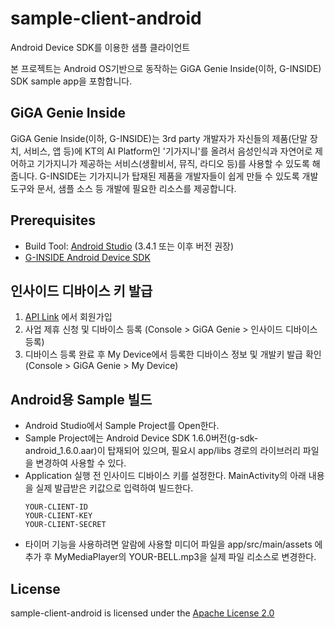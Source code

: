 # sample-client-android

Android Device SDK를 이용한 샘플 클라이언트

본 프로젝트는 Android OS기반으로 동작하는 GiGA Genie Inside(이하, G-INSIDE) SDK sample app을 포함합니다. 

## GiGA Genie Inside
GiGA Genie Inside(이하, G-INSIDE)는 3rd party 개발자가 자신들의 제품(단말 장치, 서비스, 앱 등)에 KT의 AI Platform인 
'기가지니'를 올려서 음성인식과 자연어로 제어하고 기가지니가 제공하는 서비스(생활비서, 뮤직, 라디오 등)를 사용할 수 있도록 해줍니다.
G-INSIDE는 기가지니가 탑재된 제품을 개발자들이 쉽게 만들 수 있도록 개발 도구와 문서, 샘플 소스 등 개발에 필요한 리소스를 제공합니다.

## Prerequisites
* Build Tool: [Android Studio](https://developer.android.com/studio) (3.4.1 또는 이후 버전 권장)
* [G-INSIDE Android Device SDK](https://github.com/gigagenie/ginside-sdk/tree/master/g-sdk-android)

## 인사이드 디바이스 키 발급
  1. [API Link](https://apilink.kt.co.kr) 에서 회원가입 
  2. 사업 제휴 신청 및 디바이스 등록 (Console > GiGA Genie > 인사이드 디바이스 등록)
  3. 디바이스 등록 완료 후 My Device에서 등록한 디바이스 정보 및 개발키 발급 확인 (Console > GiGA Genie > My Device)

## Android용 Sample 빌드
- Android Studio에서 Sample Project를 Open한다.
- Sample Project에는 Android Device SDK 1.6.0버전(g-sdk-android_1.6.0.aar)이 탑재되어 있으며, 필요시 app/libs 경로의 라이브러리 파일을 변경하여 사용할 수 있다.
- Application 실행 전 인사이드 디바이스 키를 설정한다. MainActivity의 아래 내용을 실제 발급받은 키값으로 입력하여 빌드한다.
    ```
    YOUR-CLIENT-ID
    YOUR-CLIENT-KEY
    YOUR-CLIENT-SECRET
    ```
- 타이머 기능을 사용하려면 알람에 사용할 미디어 파일을 app/src/main/assets 에 추가 후 MyMediaPlayer의 YOUR-BELL.mp3을 실제 파일 리소스로 변경한다.

## License

sample-client-android is licensed under the [Apache License 2.0](http://www.apache.org/licenses/LICENSE-2.0)
